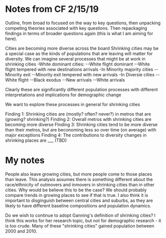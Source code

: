 # Notes from CF 2/15/19
Outline, from broad to focused on the way to key questions, then unpacking competing theories associated with key questions. Then repackaging findings in terms of broader questions again (this is what I am aiming for here).

Cities are becoming more diverse across the board
Shrinking cities may be a special case as the kinds of populations that are leaving will matter for diversity.
We can imagine several processes that might be at work in shrinking cities
-White dominant cities:
--White flight dominant
--White flight tempered with new destinations arrivals
-In Minority majority cities
--Minority exit
--Minority exit tempered with new arrivals
-In Diversie cities
--White flight
--Black exodus
--New arrivals
--White arrivals

Clearly these are significantly different population processes with different interpretations and implications for demographic change

We want to explore these processes in general for shrinking cities

Finding 1: Shrinking cities are (mostly? often? never?) in metros that are (growing? shrinking?)
Finding 2: Overall metros with shrinking cities are becoming more diverse
FInding 3: Shrinking cities tend to be more diverse than their metros, but are beconoming less so over time (on average) with major exceptions
Finding 4: The contributions to diversity changes in shrinking places are ___ (TBD)

# My notes
People also leave growing cities, but more people come to those places than leave. This analysis assumes there is something different about the race/ethnicity of outmovers and inmovers in shrinking cities than in other cities. Why would be believe this to be the case? We should probably compare trends in growing places to see if that is true. I also think it is important to disginguish between central cities and suburbs, as they are likely to have different baseline compositions and population dynamics.

Do we wish to continue to adopt Ganning's definition of shrinking cities? I think this works for her research topic, but not for demographic research - it is too crude. Many of these "shrinking cities" gained population between 2000 and 2010.